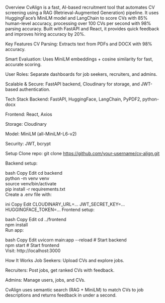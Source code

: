 Overview
CvAlign is a fast, AI-based recruitment tool that automates CV screening using a RAG (Retrieval-Augmented Generation) pipeline. It uses HuggingFace’s MiniLM model and LangChain to score CVs with 85% human-level accuracy, processing over 100 CVs per second with 98% parsing accuracy. Built with FastAPI and React, it provides quick feedback and improves hiring accuracy by 20%.

Key Features
CV Parsing: Extracts text from PDFs and DOCX with 98% accuracy.

Smart Evaluation: Uses MiniLM embeddings + cosine similarity for fast, accurate scoring.

User Roles: Separate dashboards for job seekers, recruiters, and admins.

Scalable & Secure: FastAPI backend, Cloudinary for storage, and JWT-based authentication.

Tech Stack
Backend: FastAPI, HuggingFace, LangChain, PyPDF2, python-docx

Frontend: React, Axios

Storage: Cloudinary

Model: MiniLM (all-MiniLM-L6-v2)

Security: JWT, bcrypt

Setup
Clone repo:
git clone https://github.com/your-username/cv-align.git

Backend setup:

bash
Copy
Edit
cd backend  
python -m venv venv  
source venv/bin/activate  
pip install -r requirements.txt  
Create a .env file with:

ini
Copy
Edit
CLOUDINARY_URL=...
JWT_SECRET_KEY=...
HUGGINGFACE_TOKEN=...
Frontend setup:

bash
Copy
Edit
cd ../frontend  
npm install  
Run app:

bash
Copy
Edit
uvicorn main:app --reload  # Start backend  
npm start                  # Start frontend  
Visit: http://localhost:3000

How It Works
Job Seekers: Upload CVs and explore jobs.

Recruiters: Post jobs, get ranked CVs with feedback.

Admins: Manage users, jobs, and CVs.

CvAlign uses semantic search (RAG + MiniLM) to match CVs to job descriptions and returns feedback in under a second.
